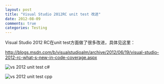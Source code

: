 ```yaml
---
layout: post
title: "Visual Studio 2012RC unit test 改进"
date: 2012-08-09
comments: true
categories: Testing
---
```

<p>Visual Studio 2012 RC在unit test方面做了很多改进，具体见这里：</p>  <p><a title="http://blogs.msdn.com/b/visualstudioalm/archive/2012/06/19/visual-studio-2012-rc-what-s-new-in-code-coverage.aspx" href="http://blogs.msdn.com/b/visualstudioalm/archive/2012/06/19/visual-studio-2012-rc-what-s-new-in-code-coverage.aspx">http://blogs.msdn.com/b/visualstudioalm/archive/2012/06/19/visual-studio-2012-rc-what-s-new-in-code-coverage.aspx</a></p>  


![vs 2012 unit test c#](https://raw.github.com/fresky/fresky.github.io/source/images/vs2012unittestcsharp.png)

![vs 2012 unit test cpp](https://raw.github.com/fresky/fresky.github.io/source/images/vs2012unittestcpp.png)